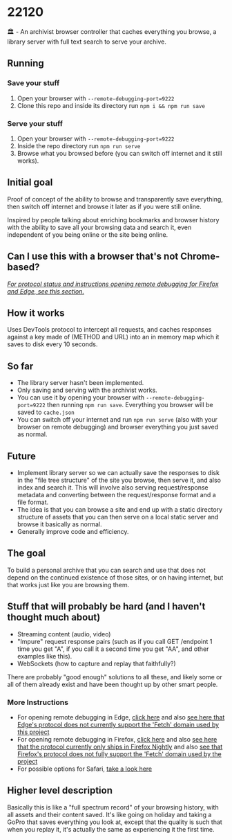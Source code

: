 # 22120

:classical_building: - An archivist browser controller that caches everything you browse, a library server with full text search to serve your archive. 

## Running

### Save your stuff

1. Open your browser with `--remote-debugging-port=9222` 
2. Clone this repo and inside its directory run `npm i && npm run save`

### Serve your stuff

1. Open your browser with `--remote-debugging-port=9222` 
2. Inside the repo directory run `npm run serve`
3. Browse what you browsed before (you can switch off internet and it still works).

## Initial goal

Proof of concept of the ability to browse and transparently save everything, then switch off internet and browse it later as if you were still online.

Inspired by people talking about enriching bookmarks and browser history with the ability to save all your browsing data and search it, even independent of you being online or the site being online.

## Can I use this with a browser that's not Chrome-based?

*[For protocol status and instructions opening remote debugging for Firefox and Edge, see this section.](#more-instructions)*

## How it works

Uses DevTools protocol to intercept all requests, and caches responses against a key made of (METHOD and URL) into an in memory map which it saves to disk every 10 seconds.

## So far

- The library server hasn't been implemented.
- Only saving and serving with the archivist works. 
- You can use it by opening your browser with `--remote-debugging-port=9222` then running `npm run save`. Everything you browser will be saved to `cache.json`
- You can switch off your internet and run `npm run serve` (also with your browser on remote debugging) and browser everything you just saved as normal.

## Future

- Implement library server so we can actually save the responses to disk in the "file tree structure" of the site you browse, then serve it, and also index and search it. This will involve also serving request/response metadata and converting between the request/response format and a file format. 
- The idea is that you can browse a site and end up with a static directory structure of assets that you can then serve on a local static server and browse it basically as normal. 
- Generally improve code and efficiency.

## The goal

To build a personal archive that you can search and use that does not depend on the continued existence of those sites, or on having internet, but that works just like you are browsing them.

## Stuff that will probably be hard (and I haven't thought much about)

- Streaming content (audio, video)
- "Impure" request response pairs (such as if you call GET /endpoint 1 time you get "A", if you call it a second time you get "AA", and other examples like this).
- WebSockets (how to capture and replay that faithfully?)

There are probably "good enough" solutions to all these, and likely some or all of them already exist and have been thought up by other smart people.

### More Instructions

- For opening remote debugging in Edge, [click here](https://docs.microsoft.com/en-us/microsoft-edge/devtools-protocol/) and also [see here that Edge's protocol does not currently support the 'Fetch' domain used by this project](https://docs.microsoft.com/en-us/microsoft-edge/devtools-protocol/0.2/http)
- For opening remote debugging in Firefox, [click here](https://developer.mozilla.org/en-US/docs/Tools/Remote_Debugging) and also [see here that the protocol currently only ships in Firefox Nightly](https://firefox-source-docs.mozilla.org/remote/Usage.html) and also [see that Firefox's protocol does not fully support the 'Fetch' domain used by the project](https://bugzilla.mozilla.org/buglist.cgi?product=Remote%20Protocol&component=Fetch&resolution=---)
- For possible options for Safari, [take a look here](https://github.com/google/ios-webkit-debug-proxy)

## Higher level description

Basically this is like a "full spectrum record" of your browsing history, with all assets and their content saved. It's like going on holiday and taking a GoPro that saves everything you look at, except that the quality is such that when you replay it, it's actually the same as experiencing it the first time.



